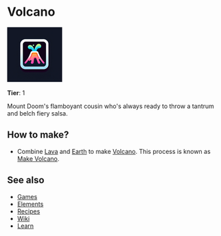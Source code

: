 # Volcano

![](../images/item.volcano.png)

**Tier**: 1

Mount Doom's flamboyant cousin who's always ready to throw a tantrum and belch fiery salsa.

## How to make?

* Combine [Lava](/wiki/elements/lava) and [Earth](/wiki/elements/earth) to make [Volcano](/wiki/elements/volcano). This process is known as [Make Volcano](/wiki/recipes/make-volcano).

## See also

* [Games](/wiki/games)
* [Elements](/wiki/elements)
* [Recipes](/wiki/recipes)
* [Wiki](/wiki/index)
* [Learn](/learn/index)